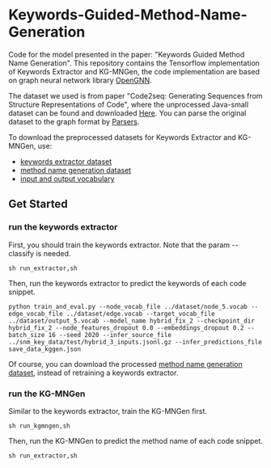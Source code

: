 # Keywords-Guided-Method-Name-Generation
Code for the model presented in the paper: "Keywords Guided Method Name Generation". This repository contains the Tensorflow implementation of Keywords Extractor and KG-MNGen, the code implementation are based on graph neural network library [OpenGNN](https://github.com/CoderPat/OpenGNN).

The dataset we used is from paper "Code2seq: Generating Sequences from Structure Representations of Code", where the unprocessed Java-small dataset can be found and downloaded [Here](https://s3.amazonaws.com/code2seq/datasets/java-small.tar.gz).
You can parse the original dataset to the graph format by [Parsers](https://github.com/CoderPat/structured-neural-summarization/blob/master/parsers).

To download the preprocessed datasets for Keywords Extractor and KG-MNGen, use:
* [keywords extractor dataset]()
* [method name generation dataset]()
* [input and output vocabulary]()

## Get Started
### run the keywords extractor
First, you should train the keywords extractor. Note that the param --classify is needed.
~~~
sh run_extractor,sh
~~~
Then, run the keywords extractor to predict the keywords of each code snippet.
~~~
python train_and_eval.py --node_vocab_file ../dataset/node_5.vocab --edge_vocab_file ../dataset/edge.vocab --target_vocab_file ../dataset/output_5.vocab --model_name hybrid_fix_2 --checkpoint_dir hybrid_fix_2 --node_features_dropout 0.0 --embeddings_dropout 0.2 --batch_size 16 --seed 2020 --infer_source_file ../snm_key_data/test/hybrid_3_inputs.jsonl.gz --infer_predictions_file save_data_kggen.json

~~~
Of course, you can download the processed [method name generation dataset](), instead of retraining a keywords extractor.

### run the KG-MNGen
Similar to the keywords extractor, train the KG-MNGen first.
~~~
sh run_kgmngen,sh
~~~
Then, run the KG-MNGen to predict the method name of each code snippet.
~~~
sh run_extractor,sh
~~~
